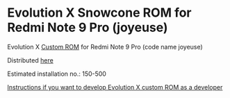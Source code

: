 Evolution X Snowcone ROM for Redmi Note 9 Pro (joyeuse)
==============================

Evolution X [Custom ROM](https://beebom.com/best-custom-roms-android-phones/) for Redmi Note 9 Pro (code name joyeuse)

Distributed [here](https://t.me/ItsPowerAlliance)

Estimated installation no.: 150-500

[Instructions if you want to develop Evolution X custom ROM as a developer](https://github.com/Apon77/mido-AospExtended-Apon77/blob/main/Instructions%20for%20developers.md)
